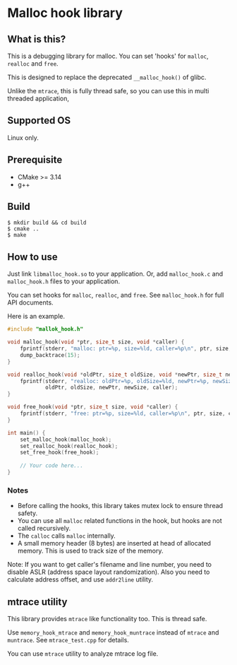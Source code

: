 # Malloc hook library

## What is this?

This is a debugging library for malloc.
You can set 'hooks' for `malloc`, `realloc` and `free`.

This is designed to replace the deprecated `__malloc_hook()` of glibc. 

Unlike the `mtrace`, this is fully thread safe, so you can use this in multi threaded application,

## Supported OS

Linux only.

## Prerequisite

* CMake >= 3.14
* g++

## Build

    $ mkdir build && cd build
    $ cmake ..
    $ make
 
## How to use

Just link `libmalloc_hook.so` to your application.
Or, add `malloc_hook.c` and `malloc_hook.h` files to your application.

You can set hooks for `malloc`, `realloc`, and `free`.
See `malloc_hook.h` for full API documents.

Here is an example.

```c
#include "mallok_hook.h"

void malloc_hook(void *ptr, size_t size, void *caller) {
    fprintf(stderr, "malloc: ptr=%p, size=%ld, caller=%p\n", ptr, size, caller);
    dump_backtrace(15);
}

void realloc_hook(void *oldPtr, size_t oldSize, void *newPtr, size_t newSize, void *caller) {
    fprintf(stderr, "realloc: oldPtr=%p, oldSize=%ld, newPtr=%p, newSize=%ld, caller=%p\n", 
            oldPtr, oldSize, newPtr, newSize, caller);
}

void free_hook(void *ptr, size_t size, void *caller) {
    fprintf(stderr, "free: ptr=%p, size=%ld, caller=%p\n", ptr, size, caller);
}

int main() {
    set_malloc_hook(malloc_hook);
    set_realloc_hook(realloc_hook);
    set_free_hook(free_hook);
    
    // Your code here...
}
```

### Notes

* Before calling the hooks, this library takes mutex lock to ensure thread safety.
* You can use all `malloc` related functions in the hook, but hooks are not called recursively.
* The `calloc` calls `malloc` internally.
* A small memory header (8 bytes) are inserted at head of allocated memory. This is used to track size of the memory.

Note: If you want to get caller's filename and line number, you need to disable ASLR (address space layout randomization).
Also you need to calculate address offset, and use `addr2line` utility.

## mtrace utility

This library provides `mtrace` like functionality too. This is thread safe.

Use `memory_hook_mtrace` and `memory_hook_muntrace` instead of `mtrace` and `muntrace`.
See `mtrace_test.cpp` for details.

You can use `mtrace` utility to analyze mtrace log file.
